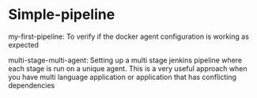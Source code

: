 # Simple-pipeline
my-first-pipeline: To verify if the docker agent configuration is working as expected

multi-stage-multi-agent: Setting up a multi stage jenkins pipeline where each stage is run on a unique agent. This is a very useful approach when you have multi language application or application that has conflicting dependencies
